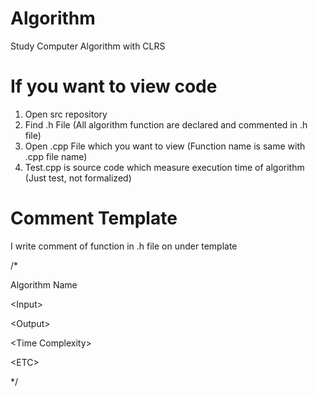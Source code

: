 # Algorithm
Study Computer Algorithm with CLRS

# If you want to view code
1.  Open src repository
2.  Find .h File (All algorithm function are declared and commented in .h file)
3.  Open .cpp File which you want to view (Function name is same with .cpp file name)
4.  Test.cpp is source code which measure execution time of algorithm (Just test, not formalized)

# Comment Template
I write comment of function in .h file on under template 

/*

Algorithm Name

\<Input>

\<Output>

\<Time Complexity>

\<ETC>

*/
